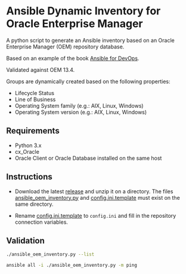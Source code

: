 # Ansible Dynamic Inventory for Oracle Enterprise Manager

A python script to generate an Ansible inventory based on an Oracle Enterprise Manager (OEM) repository database.

Based on an example of the book [Ansible for DevOps](http://ansiblefordevops.com/).

Validated against OEM 13.4.

Groups are dynamically created based on the following properties:

* Lifecycle Status
* Line of Business
* Operating System family (e.g.: AIX, Linux, Windows)
* Operating System version (e.g.: AIX, Linux, Windows)

## Requirements

* Python 3.x
* cx_Oracle
* Oracle Client or Oracle Database installed on the same host

## Instructions

* Download the latest [release](https://github.com/lucaslellis/ansible_oem_dynamic_inventory/releases) and unzip it on a
  directory. The files [ansible_oem_inventory.py](ansible_oem_inventory.py) and
  [config.ini.template](config.ini.template) must exist on the same directory.

* Rename [config.ini.template](config.ini.template) to `config.ini` and fill in the repository connection variables.

## Validation

```bash
./ansible_oem_inventory.py --list

ansible all -i ./ansible_oem_inventory.py -m ping
```

